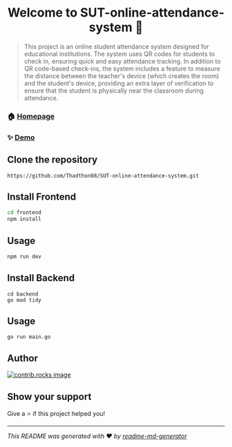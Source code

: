 <h1 align="center">Welcome to SUT-online-attendance-system 👋</h1>


<p>
</p>

> This project is an online student attendance system designed for educational institutions. The system uses QR codes for students to check in, ensuring quick and easy attendance tracking. In addition to QR code-based check-ins, the system includes a feature to measure the distance between the teacher's device (which creates the room) and the student's device, providing an extra layer of verification to ensure that the student is physically near the classroom during attendance.

### 🏠 [Homepage](https://sut-online-attendance-system.vercel.app/)

### ✨ [Demo](https://sut-online-attendance-system.vercel.app/)

## Clone the repository

```
https://github.com/Thadthon08/SUT-online-attendance-system.git
```

## Install Frontend

```bash
cd frontend
npm install
```

## Usage

```sh
npm run dev
```

## Install Backend

```
cd backend
go mod tidy
```
## Usage
```
go run main.go
```

## Author

<a href="https://github.com/othneildrew/Best-README-Template/graphs/contributors">
  <img src="https://contrib.rocks/image?repo=othneildrew/Best-README-Template" alt="contrib.rocks image" />
</a>



## Show your support

Give a ⭐️ if this project helped you!

***
_This README was generated with ❤️ by [readme-md-generator](https://github.com/kefranabg/readme-md-generator)_
